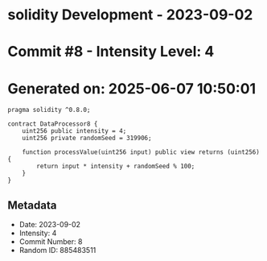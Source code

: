 ﻿# solidity Development - 2023-09-02
# Commit #8 - Intensity Level: 4
# Generated on: 2025-06-07 10:50:01
```solidity
pragma solidity ^0.8.0;

contract DataProcessor8 {
    uint256 public intensity = 4;
    uint256 private randomSeed = 319906;

    function processValue(uint256 input) public view returns (uint256) {
        return input * intensity + randomSeed % 100;
    }
}
```
## Metadata
- Date: 2023-09-02
- Intensity: 4
- Commit Number: 8
- Random ID: 885483511
